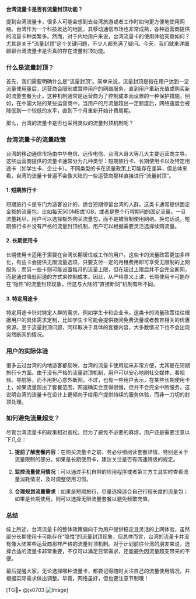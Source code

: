 **台湾流量卡是否有流量封顶功能？**

提到台湾流量卡，很多人可能会想到去台湾旅游或者工作时如何更方便地使用网络。台湾作为一个科技发达的地区，其移动通信市场也非常成熟，各种运营商提供的流量卡种类繁多。然而，对于内地用户来说，台湾流量卡的使用体验究竟如何？尤其是关于“流量封顶”这个关键问题，不少人都充满了疑问。今天，我们就来详细聊聊台湾流量卡是否真的存在流量封顶功能。

### 什么是流量封顶？

首先，我们需要明确什么是“流量封顶”。简单来说，流量封顶是指在用户达到一定流量使用量后，运营商会限制或暂停用户的网络服务，直到用户重新充值或购买新的流量套餐为止。这种机制通常是运营商为了控制成本而设置的一种保护措施。例如，在中国大陆的某些运营商中，当用户的月流量超出一定额度后，网络速度会被降低到一个较低的水平，直到下个月重新开始计费周期。

那么，台湾的流量卡是否也采用类似的流量封顶机制呢？

### 台湾流量卡的流量政策

台湾的移动通信市场由中华电信、远传电信、台湾大哥大等几大主要运营商主导。这些运营商提供的流量卡通常分为几种类型：短期旅行卡、长期使用卡以及特定用途卡（如学生卡、企业卡）。不同类型的卡在流量政策上可能存在差异，但总体来看，台湾的流量卡普遍不会像大陆的一些运营商那样直接进行“流量封顶”。

#### 1. **短期旅行卡**
短期旅行卡是专门为游客设计的，适合短期停留台湾的人群。这类卡通常提供固定金额的流量包，比如每天500MB或1GB，或者是整个行程期间的固定流量。一旦流量耗尽，用户可以选择额外购买流量包，而不是被限制使用网络。换句话说，短期旅行卡并没有严格的流量封顶机制，用户可以根据需要灵活选择续购流量。

#### 2. **长期使用卡**
长期使用卡适用于需要在台湾长期居住或工作的用户。这些卡的流量政策更加多样化，有些卡会提供无限流量选项，只要支付一定的月租费用即可享受无限制的上网服务；而另一些卡则可能设置每月的流量上限，但在超过上限后并不会完全断网，而是通过降低网速的方式来控制成本。因此，从严格意义上讲，长期使用卡可能存在“隐性”的流量封顶现象，但这与大陆的“直接断网”机制有所不同。

#### 3. **特定用途卡**
特定用途卡针对特定人群的需求，例如学生卡和企业卡。这类卡的流量政策往往根据用户的具体需求定制，比如学生卡可能会提供夜间免费流量或者教育相关的优惠资源。至于流量封顶问题，同样取决于具体的套餐内容，大多数情况下也不会出现突然断网的情况。

### 用户的实际体验

很多去过台湾的内地游客都反映，台湾的流量卡使用起来非常方便，尤其是在短期旅行卡方面。由于没有严格的流量封顶机制，用户可以安心地刷社交媒体、看视频、导航等，而不用担心意外断网。不过，也有一些用户表示，在某些长期使用卡上，如果流量超出了套餐范围，网速确实会变得很慢，但并不会完全中断服务。这说明台湾的流量卡在设计上更倾向于给用户提供持续的服务体验，而非一刀切的封顶处理。

### 如何避免流量超支？

尽管台湾流量卡的政策相对宽松，但为了避免不必要的麻烦，用户还是需要注意以下几点：

1. **提前了解套餐内容**：在购买流量卡之前，务必仔细阅读套餐详情，特别是关于流量限制的部分。如果是长期使用卡，建议关注是否有网速降级的规定。
   
2. **监控流量使用情况**：可以通过手机自带的应用程序或者第三方工具实时查看流量消耗情况，及时调整使用习惯。

3. **合理规划流量需求**：如果是短期旅行，尽量选择适合自己行程长度的流量包；如果是长期使用，则可以选择无限流量套餐以避免频繁充值。

### 总结

综上所述，台湾流量卡的整体政策偏向于为用户提供稳定且灵活的上网体验，虽然部分长期使用卡可能存在“隐性”的流量封顶现象，但总体而言，台湾的流量卡并没有像大陆某些运营商那样严格的流量封顶机制。对于计划前往台湾的朋友来说，选择合适的流量卡非常重要，不仅可以满足日常需求，还能避免因流量超支带来的不便。

最后提醒大家，无论选择哪种流量卡，都要记得随时关注自己的流量使用情况，并根据实际需求做出调整。毕竟，网络虽好，但也要注意节制哦！

[TG💪+ @jx0703 ![Image](https://github.com/user-attachments/assets/dbca1d08-cadb-493c-b0ec-ad6f7a83f270)]